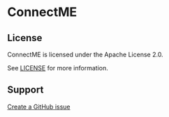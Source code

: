# ConnectME


## License
ConnectME is licensed under the Apache License 2.0. 

See [LICENSE](https://github.com/gfursin/connectme/blob/master/LICENSE) for more information.

## Support

[Create a GitHub issue](https://github.com/gfursin/connectme/issues/new/choose)
